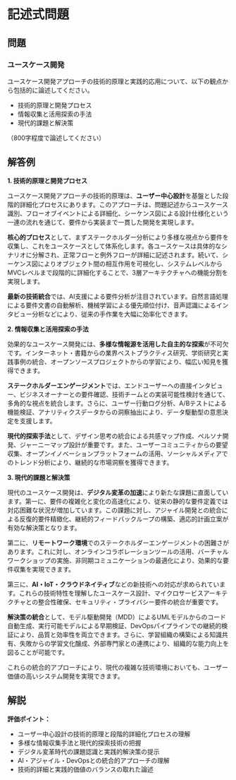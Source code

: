 # 記述式問題

## 問題
### ユースケース開発
ユースケース開発アプローチの技術的原理と実践的応用について、以下の観点から包括的に論述してください。

- 技術的原理と開発プロセス
- 情報収集と活用探索の手法
- 現代的課題と解決策

（800字程度で論述してください）

## 解答例

**1. 技術的原理と開発プロセス**

ユースケース開発アプローチの技術的原理は、**ユーザー中心設計**を基盤とした段階的詳細化プロセスにあります。このアプローチは、問題記述からユースケース識別、フローオブイベントによる詳細化、シーケンス図による設計仕様化という一連の流れを通じて、要件から実装まで一貫した開発を実現します。

**核心的プロセス**として、まずステークホルダー分析により多様な視点から要件を収集し、これをユースケースとして体系化します。各ユースケースは具体的なシナリオに分解され、正常フローと例外フローが詳細に記述されます。続いて、シーケンス図によりオブジェクト間の相互作用を可視化し、システムレベルからMVCレベルまで段階的に詳細化することで、3層アーキテクチャへの機能分割を実現します。

**最新の技術統合**では、AI支援による要件分析が注目されています。自然言語処理による要件文書の自動解析、機械学習による優先順位付け、音声認識によるインタビュー分析などにより、従来の手作業を大幅に効率化できます。

**2. 情報収集と活用探索の手法**

効果的なユースケース開発には、**多様な情報源を活用した自主的な探索**が不可欠です。インターネット・書籍からの業界ベストプラクティス研究、学術研究と実践事例の統合、オープンソースプロジェクトからの学習により、幅広い知見を獲得できます。

**ステークホルダーエンゲージメント**では、エンドユーザーへの直接インタビュー、ビジネスオーナーとの要件確認、技術チームとの実装可能性検討を通じて、多角的な視点を統合します。さらに、ユーザー行動ログ分析、A/Bテストによる機能検証、アナリティクスデータからの洞察抽出により、データ駆動型の意思決定を支援します。

**現代的探索手法**として、デザイン思考の統合による共感マップ作成、ペルソナ開発、ジャーニーマップ設計が重要です。また、ユーザーコミュニティからの要望収集、オープンイノベーションプラットフォームの活用、ソーシャルメディアでのトレンド分析により、継続的な市場洞察を獲得できます。

**3. 現代的課題と解決策**

現代のユースケース開発は、**デジタル変革の加速**により新たな課題に直面しています。第一に、要件の複雑化と変化の高速化により、従来の静的な要件定義では対応困難な状況が増加しています。この課題に対し、アジャイル開発との統合による反復的要件精緻化、継続的フィードバックループの構築、適応的計画立案が有効な解決策となります。

第二に、**リモートワーク環境**でのステークホルダーエンゲージメントの困難さがあります。これに対し、オンラインコラボレーションツールの活用、バーチャルワークショップの実施、非同期コミュニケーションの最適化により、効果的な要件収集を実現できます。

第三に、**AI・IoT・クラウドネイティブ**などの新技術への対応が求められています。これらの技術特性を理解したユースケース設計、マイクロサービスアーキテクチャとの整合性確保、セキュリティ・プライバシー要件の統合が重要です。

**解決策の統合**として、モデル駆動開発（MDD）によるUMLモデルからのコード自動生成、実行可能モデルによる早期検証、DevOpsパイプラインでの継続的検証により、品質と効率性を両立できます。さらに、学習組織の構築による知識共有、失敗からの学習文化醸成、外部専門家との連携により、組織的な能力向上を図ることが可能です。

これらの統合的アプローチにより、現代の複雑な技術環境においても、ユーザー価値の高いシステム開発を実現できます。

## 解説

**評価ポイント：**

- ユーザー中心設計の技術的原理と段階的詳細化プロセスの理解
- 多様な情報収集手法と現代的探索技術の把握
- デジタル変革時代の課題認識と実践的解決策の提示
- AI・アジャイル・DevOpsとの統合的アプローチの理解
- 技術的詳細と実践的価値のバランスの取れた論述 